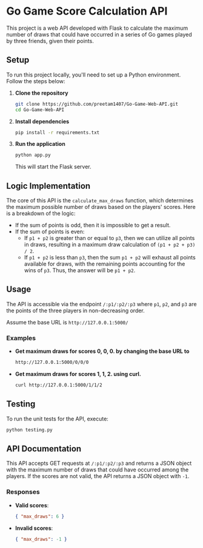 
# Go Game Score Calculation API

This project is a web API developed with Flask to calculate the maximum number of draws that could have occurred in a series of Go games played by three friends, given their points.

## Setup

To run this project locally, you'll need to set up a Python environment. Follow the steps below:

1. **Clone the repository**
   ```bash
   git clone https://github.com/preetam1407/Go-Game-Web-API.git
   cd Go-Game-Web-API
   ```

2. **Install dependencies**
   ```bash
   pip install -r requirements.txt
   ```

3. **Run the application**
   ```bash
   python app.py
   ```

   This will start the Flask server.


## Logic Implementation
The core of this API is the `calculate_max_draws` function, which determines the maximum possible number of draws based on the players' scores. Here is a breakdown of the logic:

- If the sum of points is odd, then it is impossible to get a result.
- If the sum of points is even:
  - If `p1 + p2` is greater than or equal to `p3`, then we can utilize all points in draws, resulting in a maximum draw calculation of `(p1 + p2 + p3) / 2`.
  - If `p1 + p2` is less than `p3`, then the sum `p1 + p2` will exhaust all points available for draws, with the remaining points accounting for the wins of `p3`. Thus, the answer will be `p1 + p2`.


## Usage

The API is accessible via the endpoint `/:p1/:p2/:p3` where `p1`, `p2`, and `p3` are the points of the three players in non-decreasing order. 

Assume the base URL is `http://127.0.0.1:5000/`
### Examples

- **Get maximum draws for scores 0, 0, 0. by changing the base URL to**
  ```bash
  http://127.0.0.1:5000/0/0/0
  ```

- **Get maximum draws for scores 1, 1, 2. using curl.**
  ```bash
  curl http://127.0.0.1:5000/1/1/2
  ```

## Testing

To run the unit tests for the API, execute:

```bash
python testing.py
```

## API Documentation

This API accepts GET requests at `/:p1/:p2/:p3` and returns a JSON object with the maximum number of draws that could have occurred among the players. If the scores are not valid, the API returns a JSON object with `-1`.

### Responses

- **Valid scores**:
  ```json
  { "max_draws": 6 }
  ```

- **Invalid scores**:
  ```json
  { "max_draws": -1 }
  ```

